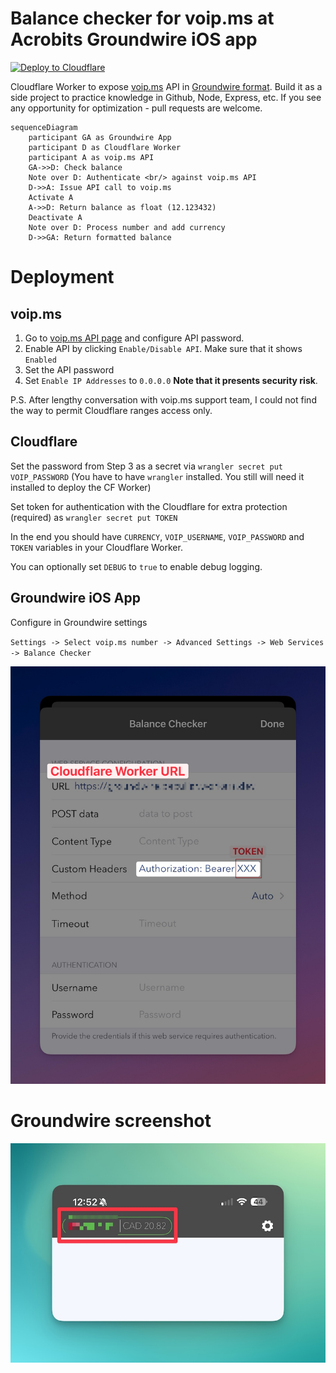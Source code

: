 # Balance checker for voip.ms at Acrobits Groundwire iOS app

[![Deploy to Cloudflare](https://deploy.workers.cloudflare.com/button)](https://deploy.workers.cloudflare.com/?url=https://github.com/andrew-hesse/voipms-groudwire-cloudflare-worker)

Cloudflare Worker to expose [voip.ms](voip.ms) API in [Groundwire format](https://doc.acrobits.net/api/client/balance_checker.html). Build it as a side project to practice knowledge in Github, Node, Express, etc. If you see any opportunity for optimization - pull requests are welcome.

```mermaid
sequenceDiagram
    participant GA as Groundwire App
    participant D as Cloudflare Worker
    participant A as voip.ms API
    GA->>D: Check balance
    Note over D: Authenticate <br/> against voip.ms API
    D->>A: Issue API call to voip.ms
    Activate A
    A->>D: Return balance as float (12.123432)
    Deactivate A
    Note over D: Process number and add currency
    D->>GA: Return formatted balance
```

# Deployment

## voip.ms

1. Go to [voip.ms API page](https://voip.ms/m/api.php) and configure API password.
2. Enable API by clicking `Enable/Disable API`. Make sure that it shows `Enabled`
3. Set the API password
4. Set `Enable IP Addresses` to `0.0.0.0` **Note that it presents security risk**.

P.S. After lengthy conversation with voip.ms support team, I could not find the way to permit Cloudflare ranges access only.

## Cloudflare

Set the password from Step 3 as a secret via `wrangler secret put VOIP_PASSWORD`
(You have to have `wrangler` installed. You still will need it installed to deploy the CF Worker)

Set token for authentication with the Cloudflare for extra protection (required) as `wrangler secret put TOKEN`

In the end you should have `CURRENCY`, `VOIP_USERNAME`, `VOIP_PASSWORD` and `TOKEN` variables in your Cloudflare Worker.

You can optionally set `DEBUG` to `true` to enable debug logging.

## Groundwire iOS App

Configure in Groundwire settings

`Settings -> Select voip.ms number -> Advanced Settings -> Web Services -> Balance Checker`

![config](/pictures/token.jpeg)

# Groundwire screenshot

![screenshot](/pictures/groundwire.jpg)
